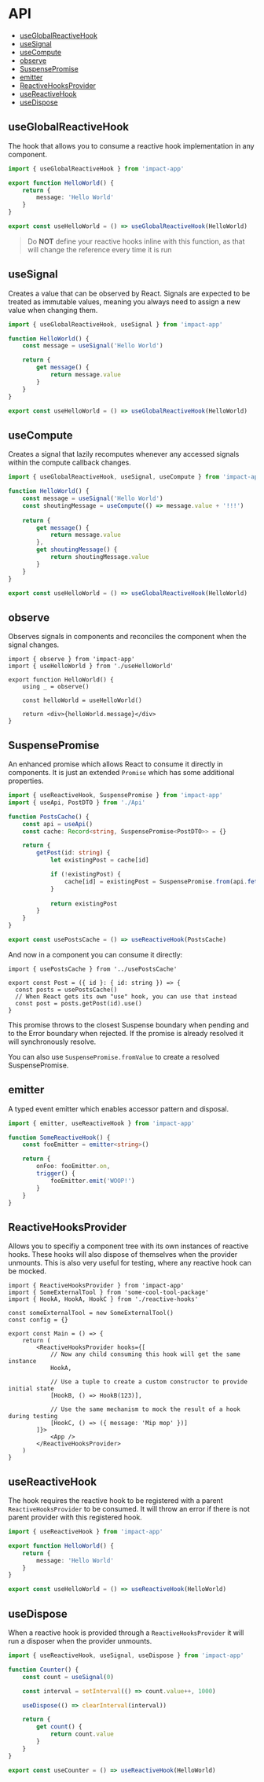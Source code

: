 # API

- [useGlobalReactiveHook](#useglobalreactivehook)
- [useSignal](#useSignal)
- [useCompute](#compute)
- [observe](#observe)
- [SuspensePromise](#suspensepromise)
- [emitter](#emitter)
- [ReactiveHooksProvider](#reactivehooksprovider)
- [useReactiveHook](#usereactivehook)
- [useDispose](#usedispose)

## useGlobalReactiveHook

The hook that allows you to consume a reactive hook implementation in any component.

```ts
import { useGlobalReactiveHook } from 'impact-app'

export function HelloWorld() {
    return {
        message: 'Hello World'
    }
}

export const useHelloWorld = () => useGlobalReactiveHook(HelloWorld)
```

> Do **NOT** define your reactive hooks inline with this function, as that will change the reference every time it is run

## useSignal

Creates a value that can be observed by React. Signals are expected to be treated as immutable values, meaning you always need to assign a new value when changing them.

```ts
import { useGlobalReactiveHook, useSignal } from 'impact-app'

function HelloWorld() {
    const message = useSignal('Hello World')

    return {
        get message() {
            return message.value
        }
    }
}

export const useHelloWorld = () => useGlobalReactiveHook(HelloWorld)
```

## useCompute

Creates a signal that lazily recomputes whenever any accessed signals within the compute callback changes.

```ts
import { useGlobalReactiveHook, useSignal, useCompute } from 'impact-app'

function HelloWorld() {
    const message = useSignal('Hello World')
    const shoutingMessage = useCompute(() => message.value + '!!!')
    
    return {
        get message() {
            return message.value
        },
        get shoutingMessage() {
            return shoutingMessage.value
        }
    }
}

export const useHelloWorld = () => useGlobalReactiveHook(HelloWorld)
```

## observe

Observes signals in components and reconciles the component when the signal changes.

```tsx
import { observe } from 'impact-app'
import { useHelloWorld } from './useHelloWorld'

export function HelloWorld() {
    using _ = observe()

    const helloWorld = useHelloWorld()

    return <div>{helloWorld.message}</div>
}
```

## SuspensePromise

An enhanced promise which allows React to consume it directly in components. It is just an extended `Promise` which has some additional properties.

```ts
import { useReactiveHook, SuspensePromise } from 'impact-app'
import { useApi, PostDTO } from './Api'

function PostsCache() {
    const api = useApi()
    const cache: Record<string, SuspensePromise<PostDTO>> = {}

    return {
        getPost(id: string) {
            let existingPost = cache[id]

            if (!existingPost) { 
                cache[id] = existingPost = SuspensePromise.from(api.fetchPost(id))
            }
            
            return existingPost
        }
    }
}

export const usePostsCache = () => useReactiveHook(PostsCache)
```

And now in a component you can consume it directly:

```tsx
import { usePostsCache } from '../usePostsCache'

export const Post = ({ id }: { id: string }) => {
  const posts = usePostsCache()
  // When React gets its own "use" hook, you can use that instead
  const post = posts.getPost(id).use()
}
```

This promise throws to the closest Suspense boundary when pending and to the Error boundary when rejected. If the promise is already resolved it will synchronously resolve.

You can also use `SuspensePromise.fromValue` to create a resolved SuspensePromise.

## emitter

A typed event emitter which enables accessor pattern and disposal.

```ts
import { emitter, useReactiveHook } from 'impact-app'

function SomeReactiveHook() {
    const fooEmitter = emitter<string>()

    return {
        onFoo: fooEmitter.on,
        trigger() {
            fooEmitter.emit('WOOP!')
        }
    }
}
```

## ReactiveHooksProvider

Allows you to specifiy a component tree with its own instances of reactive hooks. These hooks will also dispose of themselves when the provider unmounts. This is also very useful for testing, where any reactive hook can be mocked.

```tsx
import { ReactiveHooksProvider } from 'impact-app'
import { SomeExternalTool } from 'some-cool-tool-package'
import { HookA, HookA, HookC } from './reactive-hooks'

const someExternalTool = new SomeExternalTool()
const config = {}

export const Main = () => {
    return (
        <ReactiveHooksProvider hooks={[
            // Now any child consuming this hook will get the same instance
            HookA, 
            
            // Use a tuple to create a custom constructor to provide initial state
            [HookB, () => HookB(123)],

            // Use the same mechanism to mock the result of a hook during testing
            [HookC, () => ({ message: 'Mip mop' })]
        ]}>
            <App />
        </ReactiveHooksProvider>
    )
}
```

## useReactiveHook

The hook requires the reactive hook to be registered with a parent `ReactiveHooksProvider` to be consumed. It will throw an error if there is not parent provider with this registered hook.

```ts
import { useReactiveHook } from 'impact-app'

export function HelloWorld() {
    return {
        message: 'Hello World'
    }
}

export const useHelloWorld = () => useReactiveHook(HelloWorld)
```


## useDispose

When a reactive hook is provided through a `ReactiveHooksProvider` it will run a disposer when the provider unmounts.

```ts
import { useReactiveHook, useSignal, useDispose } from 'impact-app'

function Counter() {
    const count = useSignal(0)

    const interval = setInterval(() => count.value++, 1000)

    useDispose(() => clearInterval(interval))

    return {
        get count() {
            return count.value
        }
    }
}

export const useCounter = () => useReactiveHook(HelloWorld)
```